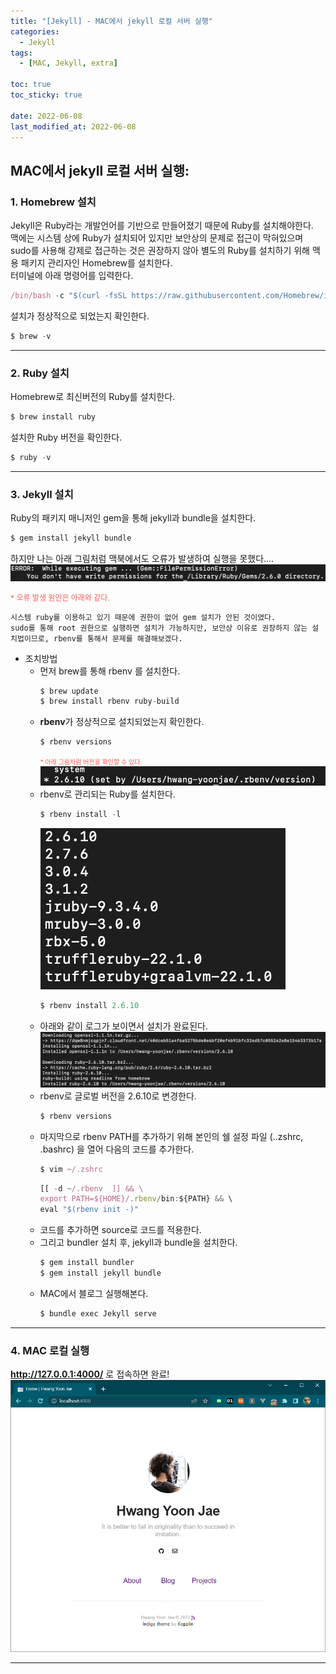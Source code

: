 ```yaml
---
title: "[Jekyll] - MAC에서 jekyll 로컬 서버 실행"
categories:
  - Jekyll
tags:
  - [MAC, Jekyll, extra]

toc: true
toc_sticky: true

date: 2022-06-08
last_modified_at: 2022-06-08
---
```


## MAC에서 jekyll 로컬 서버 실행:
### 1. Homebrew 설치
Jekyll은 Ruby라는 개발언어를 기반으로 만들어졌기 때문에 Ruby를 설치해야한다.
<br>
맥에는 시스템 상에 Ruby가 설치되어 있지만 보안상의 문제로 접근이 막혀있으며 sudo를 사용해 강제로 접근하는 것은 권장하지 않아 별도의 Ruby를 설치하기 위해 맥용 패키지 관리자인 Homebrew를 설치한다.
<br>
터미널에 아래 명령어를 입력한다.
```javascript
/bin/bash -c "$(curl -fsSL https://raw.githubusercontent.com/Homebrew/install/master/install.sh)"
```
설치가 정상적으로 되었는지 확인한다.
```javascript
$ brew -v
```

* * *

### 2. Ruby 설치

Homebrew로 최신버전의 Ruby를 설치한다.
```javascript
$ brew install ruby
```
설치한 Ruby 버전을 확인한다.
```javascript
$ ruby -v
```

* * *

### 3. Jekyll 설치

Ruby의 패키지 매니저인 gem을 통해 jekyll과 bundle을 설치한다.
```javascript
$ gem install jekyll bundle
```

하지만 나는 아래 그림처럼 맥북에서도 오류가 발생하여 실행을 못했다....
[![텍스트](/assets/images/local/맥북&#32;jekyll&#32;설치&#32;오류.png)](/assets/images/local/맥북&#32;jekyll&#32;설치&#32;오류.png)

<span style="color:#FA5858; font-size:12px">* 오류 발생 원인은 아래와 같다.</span>
```
시스템 ruby를 이용하고 있기 때문에 권한이 없어 gem 설치가 안된 것이였다.
sudo를 통해 root 권한으로 실행하면 설치가 가능하지만, 보안상 이유로 권장하지 않는 설치법이므로, rbenv를 통해서 문제를 해결해보겠다.
```

* 조치방법
    + 먼저 brew를 통해 rbenv 를 설치한다.
      ```javascript
      $ brew update
      $ brew install rbenv ruby-build
      ```
    + **rbenv**가 정상적으로 설치되었는지 확인한다.
      ```javascript
      $ rbenv versions
      ```
      <span style="color:#FA5858; font-size:10px">* 아래 그림처럼 버전을 확인할 수 있다.</span>
      [![텍스트](/assets/images/local/rbenv&#32;정상&#32;설치&#32;확인.png)](/assets/images/local/rbenv&#32;정상&#32;설치&#32;확인.png)
    + rbenv로 관리되는 Ruby를 설치한다.
      ```javascript
      $ rbenv install -l
      ```
      [![텍스트](/assets/images/local/설치할&#32;수&#32;Ruby&#32;버전.png)](/assets/images/local/설치할&#32;수&#32;Ruby&#32;버전.png)
      ```javascript
      $ rbenv install 2.6.10
      ```
    + 아래와 같이 로그가 보이면서 설치가 완료된다.
      [![텍스트](/assets/images/local/설치할&#32;수&#32;Ruby&#32;버전&#32;설치&#32;로그.png)](/assets/images/local/설치할&#32;수&#32;Ruby&#32;버전&#32;설치&#32;로그.png)
    + rbenv로 글로벌 버전을 2.6.10로 변경한다.
      ```javascript
      $ rbenv versions
      ```
    + 마지막으로 rbenv PATH를 추가하기 위해 본인의 쉘 설정 파일 (..zshrc, .bashrc) 을 열어 다음의 코드를 추가한다.
      ```javascript
      $ vim ~/.zshrc
      ```
      ```javascript
      [[ -d ~/.rbenv  ]] && \
      export PATH=${HOME}/.rbenv/bin:${PATH} && \
      eval "$(rbenv init -)"
      ```
    + 코드를 추가하면 source로 코드를 적용한다.
    + 그리고 bundler 설치 후, jekyll과 bundle을 설치한다.
      ```javascript
      $ gem install bundler
      $ gem install jekyll bundle
      ```
    + MAC에서 블로그 실행해본다.
      ```javascript
      $ bundle exec Jekyll serve
      ```

* * *

### 4. MAC 로컬 실행 
**http://127.0.0.1:4000/** 로 접속하면 완료!
[![텍스트](/assets/images/local/jekyll%20%EB%A1%9C%EC%BB%AC%20%EC%8B%A4%ED%96%89%ED%99%94%EB%A9%B4.PNG)](/assets/images/local/jekyll%20%EB%A1%9C%EC%BB%AC%20%EC%8B%A4%ED%96%89%ED%99%94%EB%A9%B4.PNG)

* * *